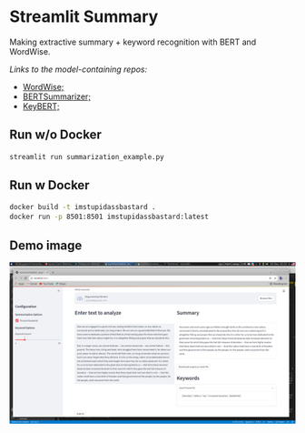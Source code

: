 # Streamlit Summary

Making extractive summary + keyword recognition with BERT and WordWise.

*Links to the model-containing repos:*

- [WordWise;](https://github.com/jaketae/wordwise)
- [BERTSummarizer;](https://github.com/dmmiller612/bert-extractive-summarizer)
- [KeyBERT;](https://github.com/MaartenGr/KeyBERT)

## Run w/o Docker

```bash
streamlit run summarization_example.py 
```

## Run w Docker

```bash
docker build -t imstupidassbastard .
docker run -p 8501:8501 imstupidassbastard:latest
```
## Demo image

![Summary and keyword demo](images/demo.png)